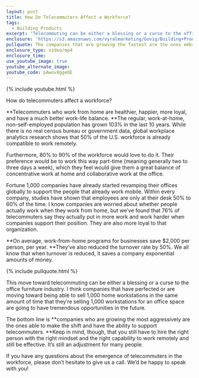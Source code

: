 ```yaml
---
layout: post
title: How Do Telecommuters Affect a Workforce?
tags:
  - Building Products
excerpt: 'Telecommuting can be either a blessing or a curse to the office furniture industry, but here’s why I believe the future is brighter for companies who embrace telecommuters.'
enclosure: 'https://s3.amazonaws.com/vyralmarketing/Govig/Building+Products/Videos/2017/The+Power+Of+Telecommuters.mp4'
pullquote: The companies that are growing the fastest are the ones embracing telecommuters.
enclosure_type: video/mp4
enclosure_time:
use_youtube_image: true
youtube_alternate_image:
youtube_code: pAwov8ggeDE
---
```



{% include youtube.html %}

How do telecommuters affect a workforce?

**Telecommuters who work from home are healthier, happier, more loyal, and have a much better work-life balance.&nbsp;**The regular, work-at-home, non-self-employed population has grown 103% in the last 10 years. While there is no real census bureau or government data, global workplace analytics research shows that 50% of the U.S. workforce is already compatible to work remotely.&nbsp;

Furthermore, 80% to 90% of the workforce would love to do it. Their preference would be to work this way part-time (meaning generally two to three days a week), which they feel would give them a great balance of concentrative work at home and collaborative work at the office.&nbsp;

Fortune 1,000 companies have already started revamping their offices globally to support the people that already work mobile. Within every company, studies have shown that employees are only at their desk 50% to 60% of the time. I know companies are worried about whether people actually work when they work from home, but we’ve found that 76% of telecommuters say they actually put in more work and work harder when companies support their position. They are also more loyal to that organization.&nbsp;

**On average, work-from-home programs for businesses save $2,000 per person, per year.&nbsp;**They’ve also reduced the turnover rate by 50%. We all know that when turnover is reduced, it saves a company exponential amounts of money.

{% include pullquote.html %}

This move toward telecommuting can be either a blessing or a curse to the office furniture industry. I think companies that have perfected or are moving toward being able to sell 1,000 home workstations in the same amount of time that they’re selling 1,000 workstations for an office space are going to have tremendous opportunities in the future.

The bottom line is **companies who are growing the most aggressively are the ones able to make the shift and have the ability to support telecommuters.&nbsp;**Keep in mind, though, that you still have to hire the right person with the right mindset and the right capability to work remotely and still be effective. It’s still an adjustment for many people.

If you have any questions about the emergence of telecommuters in the workforce, please don’t hesitate to give us a call. We’d be happy to speak with you!